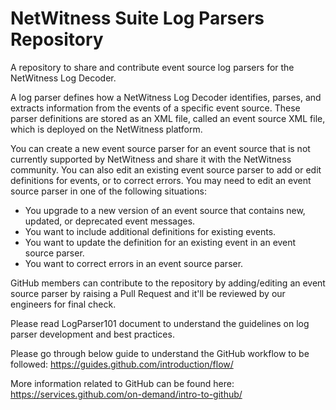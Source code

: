 # NetWitness Suite Log Parsers Repository

A repository to share and contribute event source log parsers for the NetWitness Log Decoder.

A log parser defines how a NetWitness Log Decoder identifies, parses, and extracts information from the events of a specific event source. These parser definitions are stored as an XML file, called an event source XML file, which is deployed on the NetWitness platform.

You can create a new event source parser for an event source that is not currently supported by NetWitness and share it with the NetWitness community. You can also edit an existing event source parser to add or edit definitions for events, or to correct errors. You may need to edit an event source parser in one of the following situations:

- You upgrade to a new version of an event source that contains new, updated, or deprecated
event messages.
- You want to include additional definitions for existing events.
- You want to update the definition for an existing event in an event source parser.
- You want to correct errors in an event source parser.

GitHub members can contribute to the repository by adding/editing an event source parser by raising a Pull Request and it'll be reviewed by our engineers for final check.

Please read LogParser101 document to understand the guidelines on log parser development and best practices.

Please go through below guide to understand the GitHub workflow to be followed: https://guides.github.com/introduction/flow/

More information related to GitHub can be found here: https://services.github.com/on-demand/intro-to-github/

